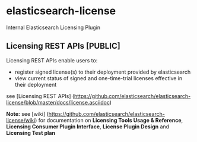 elasticsearch-license
=====================

Internal Elasticsearch Licensing Plugin


## Licensing REST APIs [PUBLIC]

Licensing REST APIs enable users to:

 - register signed license(s) to their deployment provided by elasticsearch
 - view current status of signed and one-time-trial licenses effective in their deployment

see [Licensing REST APIs] (https://github.com/elasticsearch/elasticsearch-license/blob/master/docs/license.asciidoc)

**Note:** see [wiki] (https://github.com/elasticsearch/elasticsearch-license/wiki) for documentation on **Licensing Tools Usage & Reference**, **Licensing Consumer Plugin Interface**, **License Plugin Design** and **Licensing Test plan**
